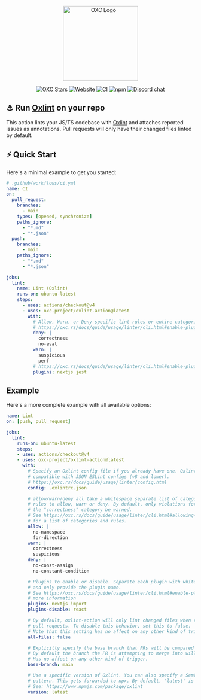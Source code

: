 <p align="center">
  <img alt="OXC Logo" src="https://cdn.jsdelivr.net/gh/oxc-project/oxc-assets/square-bubbles.svg" width="200">
</p>

<div align="center">

[![OXC Stars][oxc-stars-badge]][oxc-github-url]
[![Website][website-badge]][website-url]
[![CI](https://github.com/oxc-project/oxlint-action/actions/workflows/ci.yml/badge.svg)](https://github.com/oxc-project/oxlint-action/actions/workflows/ci.yml)
[![npm][npm-badge]][npm-url]
[![Discord chat][discord-badge]][discord-url]

</div>

## ⚓ Run [Oxlint][oxc-github-url] on your repo

This action lints your JS/TS codebase with
[Oxlint][oxc-github-url] and attaches reported issues as
annotations. Pull requests will only have their changed files linted by default.


## ⚡ Quick Start
Here's a minimal example to get you started:
```yaml
# .github/workflows/ci.yml
name: CI
on:
  pull_request:
    branches:
      - main
    types: [opened, synchronize]
    paths_ignore:
      - "*.md"
      - "*.json"
  push:
    branches:
      - main
    paths_ignore:
      - "*.md"
      - "*.json"

jobs:
  lint:
    name: Lint (Oxlint)
    runs-on: ubuntu-latest
    steps:
      - uses: actions/checkout@v4
      - uses: oxc-project/oxlint-action@latest
        with:
          # Allow, Warn, or Deny specific lint rules or entire categories
          # https://oxc.rs/docs/guide/usage/linter/cli.html#enable-plugins
          deny: |
            correctness
            no-eval
          warn: |
            suspicious
            perf
          # https://oxc.rs/docs/guide/usage/linter/cli.html#enable-plugins
          plugins: nextjs jest

```

## Example
Here's a more complete example with all available options:
```yaml
name: Lint
on: [push, pull_request]

jobs:
  lint:
    runs-on: ubuntu-latest
    steps:
    - uses: actions/checkout@v4
    - uses: oxc-project/oxlint-action@latest
      with:
        # Specify an Oxlint config file if you already have one. Oxlint is also
        # compatible with JSON ESLint configs (v8 and lower).
        # https://oxc.rs/docs/guide/usage/linter/config.html
        config: .oxlintrc.json

        # allow/warn/deny all take a whitespace separate list of categories or
        # rules to allow, warn or deny. By default, only violations for rules in
        # the "correctness" category be warned.
        # See https://oxc.rs/docs/guide/usage/linter/cli.html#allowing-denying-multiple-lints
        # for a list of categories and rules.
        allow: |
          no-namespace
          for-direction          
        warn: |
          correctness
          suspicious
        deny: |
          no-const-assign
          no-constant-condition

        # Plugins to enable or disable. Separate each plugin with whitespace,
        # and only provide the plugin name.
        # See https://oxc.rs/docs/guide/usage/linter/cli.html#enable-plugins for
        # more information
        plugins: nextjs import
        plugins-disable: react

        # By default, oxlint-action will only lint changed files when run on
        # pull requests. To disable this behavior, set this to false.
        # Note that this setting has no affect on any other kind of trigger.
        all-files: false

        # Explicitly specify the base branch that PRs will be compared against.
        # By default the branch the PR is attempting to merge into will be used.
        # Has no affect on any other kind of trigger.
        base-branch: main

        # Use a specific version of Oxlint. You can also specify a SemVer
        # pattern. This gets forwarded to npx. By default, 'latest' is used.
        # See: https://www.npmjs.com/package/oxlint
        version: latest
```

[oxc-stars-badge]: https://img.shields.io/github/stars/oxc-project/oxc?style=social
[oxc-github-url]: https://github.com/oxc-project/oxc
[npm-badge]: https://img.shields.io/npm/v/oxlint/latest?color=brightgreen
[npm-url]: https://www.npmjs.com/package/oxlint/v/latest
[website-badge]: https://img.shields.io/badge/Website-blue
[website-url]: https://oxc.rs
[discord-badge]: https://img.shields.io/discord/1079625926024900739?logo=discord&label=Discord
[discord-url]: https://discord.gg/9uXCAwqQZW
